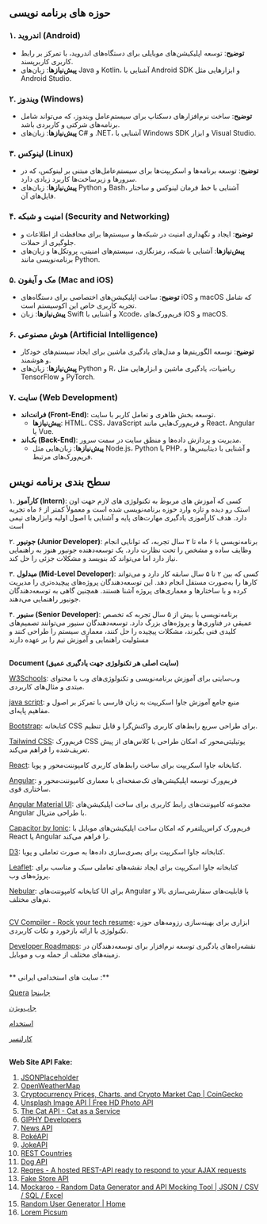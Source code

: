 ## حوزه های برنامه نویسی

### ۱. **اندروید (Android)**
   - **توضیح**: توسعه اپلیکیشن‌های موبایلی برای دستگاه‌های اندروید، با تمرکز بر رابط کاربری کاربرپسند.
   - **پیش‌نیازها**:
    زبان‌های Java و Kotlin، آشنایی با Android SDK و ابزارهایی مثل Android Studio.

### ۲. **ویندوز (Windows)**
   - **توضیح**: ساخت نرم‌افزارهای دسکتاپ برای سیستم‌عامل ویندوز، که می‌تواند شامل برنامه‌های شرکتی و کاربردی باشد.
   - **پیش‌نیازها**:
    زبان‌های C# و .NET، آشنایی با Windows SDK و ابزار Visual Studio.

### ۳. **لینوکس (Linux)**
   - **توضیح**: توسعه برنامه‌ها و اسکریپت‌ها برای سیستم‌عامل‌های مبتنی بر لینوکس، که در سرورها و زیرساخت‌ها کاربرد زیادی دارد.
   - **پیش‌نیازها**:
    زبان‌های Python و Bash، آشنایی با خط فرمان لینوکس و ساختار فایل‌های آن.

### ۴. **امنیت و شبکه (Security and Networking)**
   - **توضیح**: ایجاد و نگهداری امنیت در شبکه‌ها و سیستم‌ها برای محافظت از اطلاعات و جلوگیری از حملات.
   - **پیش‌نیازها**:
    آشنایی با شبکه، رمزنگاری، سیستم‌های امنیتی، پروتکل‌ها و زبان‌های برنامه‌نویسی مانند Python.

### ۵. **مک و آیفون (Mac and iOS)**
   - **توضیح**: ساخت اپلیکیشن‌های اختصاصی برای دستگاه‌های iOS و macOS که شامل تجربه کاربری خاص این اکوسیستم است.
   - **پیش‌نیازها**:
    زبان Swift و آشنایی با Xcode، فریم‌ورک‌های iOS و macOS.

### ۶. **هوش مصنوعی (Artificial Intelligence)**
   - **توضیح**: توسعه الگوریتم‌ها و مدل‌های یادگیری ماشین برای ایجاد سیستم‌های خودکار و هوشمند.
   - **پیش‌نیازها**: 
   زبان‌های Python و R، ریاضیات، یادگیری ماشین و ابزارهایی مثل TensorFlow و PyTorch.

### ۷. **سایت (Web Development)**
   - **فرانت‌اند (Front-End)**: توسعه بخش ظاهری و تعامل کاربر با سایت.
      - **پیش‌نیازها**:
       HTML، CSS، JavaScript و فریم‌ورک‌هایی مانند React، Angular یا Vue.
   - **بک‌اند (Back-End)**: مدیریت و پردازش داده‌ها و منطق سایت در سمت سرور.
      - **پیش‌نیازها**: 
      زبان‌هایی مثل Node.js، Python یا PHP، و آشنایی با دیتابیس‌ها و فریم‌ورک‌های مرتبط.

## سطح بندی برنامه نویس
۱. **کارآموز (Intern)**: 
کسی که آموزش های مربوط به تکنولوژی های لازم حهت اون استک رو دیده و تازه وارد حوزه برنامه‌نویسی شده است و معمولاً کمتر از ۶ ماه تجربه دارد. هدف کارآموزی یادگیری مهارت‌های پایه و آشنایی با اصول اولیه وابزارهای تیمی است 

۲. **جونیور (Junior Developer)**:
 برنامه‌نویسی با ۶ ماه تا ۲ سال تجربه، که توانایی انجام وظایف ساده و مشخص را تحت نظارت دارد. یک توسعه‌دهنده جونیور هنوز به راهنمایی نیاز دارد اما می‌تواند کد بنویسد و مشکلات جزئی را حل کند.

۳. **میدلول (Mid-Level Developer)**:
 کسی که بین ۲ تا ۵ سال سابقه کار دارد و می‌تواند کارها را به‌صورت مستقل انجام دهد. این توسعه‌دهندگان پروژه‌های پیچیده‌تری را مدیریت کرده و با ساختارها و معماری‌های پروژه آشنا هستند. همچنین گاهی به توسعه‌دهندگان جونیور راهنمایی می‌دهند.

۴. **سنیور (Senior Developer)**:
 برنامه‌نویسی با بیش از ۵ سال تجربه که تخصص عمیقی در فناوری‌ها و پروژه‌های بزرگ دارد. توسعه‌دهندگان سنیور می‌توانند تصمیم‌های کلیدی فنی بگیرند، مشکلات پیچیده را حل کنند، معماری سیستم را طراحی کنند و مسئولیت راهنمایی و آموزش تیم را بر عهده دارند
 ##
##
**Document (سایت اصلی هر تکنولوژی جهت یادگیری عمیق)**

[W3Schools](https://www.w3schools.com/default.asp): وب‌سایتی برای آموزش برنامه‌نویسی و تکنولوژی‌های وب با محتوای مبتدی و مثال‌های کاربردی.

[java script](https://fa.javascript.info/intro): منبع جامع آموزش جاوا اسکریپت به زبان فارسی با تمرکز بر اصول و مفاهیم پایه‌ای.

[Bootstrap](https://getbootstrap.com/): کتابخانه CSS برای طراحی سریع رابط‌های کاربری واکنش‌گرا و قابل تنظیم.

[Tailwind CSS](https://tailwindcss.com/docs/installation): فریم‌ورک CSS یوتیلیتی‌محور که امکان طراحی با کلاس‌های از پیش تعریف‌شده را فراهم می‌کند.

[React](https://reactjs.org/docs/create-a-new-react-app.html): کتابخانه جاوا اسکریپت برای ساخت رابط‌های کاربری کامپوننت‌محور و پویا.

[Angular](https://angular.dev/tutorials/learn-angular/1-components-in-angular/): فریم‌ورک توسعه اپلیکیشن‌های تک‌صفحه‌ای با معماری کامپوننت‌محور و ساختاری قوی.

[Angular Material UI](https://material.angular.io/): مجموعه کامپوننت‌های رابط کاربری برای ساخت اپلیکیشن‌های Angular با طراحی متریال.

[Capacitor by Ionic](https://capacitorjs.com/): فریم‌ورک کراس‌پلتفرم که امکان ساخت اپلیکیشن‌های موبایل با React یا Angular را فراهم می‌کند.

[D3](https://d3js.org/): کتابخانه جاوا اسکریپت برای بصری‌سازی داده‌ها به صورت تعاملی و پویا.

[Leaflet](https://leafletjs.com/): کتابخانه جاوا اسکریپت برای ایجاد نقشه‌های تعاملی سبک و مناسب برای پروژه‌های وب.

[Nebular](https://akveo.github.io/nebular/): کتابخانه کامپوننت‌های UI برای Angular با قابلیت‌های سفارشی‌سازی بالا و تم‌های مختلف.

##
[CV Compiler - Rock your tech resume](https://cvcompiler.com/): ابزاری برای بهینه‌سازی رزومه‌های حوزه تکنولوژی با ارائه بازخورد و نکات کاربردی.

[Developer Roadmaps](https://roadmap.sh/): نقشه‌راه‌های یادگیری توسعه نرم‌افزار برای توسعه‌دهندگان در زمینه‌های مختلف از جمله وب و موبایل.
##
**  سایت های استخدامی ایرانی ‌:**

[Quera](https://quera.org/dashboard)
[جابینجا](https://jobinja.ir/)

[جاب‌ویژن](https://jobvision.ir/)

[استخدام](https://www.e-estekhdam.com/search/%D8%A7%D8%B3%D8%AA%D8%AE%D8%AF%D8%A7%D9%85-%D8%A2%D9%82%D8%A7-%D9%85%D8%B4%D8%A7%D8%BA%D9%84-%DA%A9%D8%A7%D9%85%D9%BE%DB%8C%D9%88%D8%AA%D8%B1-%D9%86%D8%B1%D9%85%E2%80%8C%D8%A7%D9%81%D8%B2%D8%A7%D8%B1-IT-%D8%A8%D8%B5%D9%88%D8%B1%D8%AA-%D8%AF%D9%88%D8%B1%DA%A9%D8%A7%D8%B1%DB%8C--%DA%A9%D8%A7%D8%B1%D8%A2%D9%85%D9%88%D8%B2%DB%8C)

[کارلنسر](https://www.karlancer.com/panel/dashboard)

##
**Web Site API Fake:**

 1. [JSONPlaceholder](https://jsonplaceholder.typicode.com/)
 2. [OpenWeatherMap](https://openweathermap.org/city/132144)
 3. [Cryptocurrency Prices, Charts, and Crypto Market Cap | CoinGecko](https://www.coingecko.com/)
 4. [Unsplash Image API | Free HD Photo API](https://unsplash.com/developers)
 5. [The Cat API - Cat as a Service](https://thecatapi.com/)
 6. [GIPHY Developers](https://developers.giphy.com/)
 7. [News API](https://newsapi.org/)
 8. [PokéAPI](https://pokeapi.co/)
 9. [JokeAPI](https://sv443.net/jokeapi/v2/)
 10. [REST Countries](https://restcountries.com/)
 11. [Dog API](https://dog.ceo/dog-api/)
 12. [Reqres - A hosted REST-API ready to respond to your AJAX requests](https://reqres.in/)
 13. [Fake Store API](https://fakestoreapi.com/)
 14. [Mockaroo - Random Data Generator and API Mocking Tool | JSON / CSV / SQL / Excel](https://mockaroo.com/)
 15. [Random User Generator | Home](https://randomuser.me/)
 16. [Lorem Picsum](https://picsum.photos/)
  

